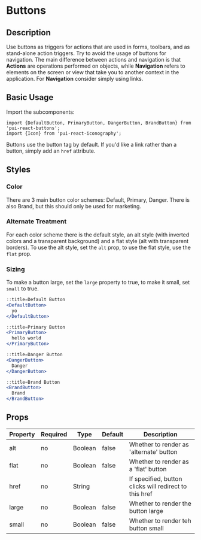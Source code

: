 # Buttons
## Description
Use buttons as triggers for actions that are used in forms, toolbars, and as stand-alone action triggers. Try to avoid the usage of buttons for navigation. The main difference between actions and navigation is that **Actions** are operations performed on objects, while **Navigation** refers to elements on the screen or view that take you to another context in the application. For **Navigation** consider simply using links.

## Basic Usage
Import the subcomponents:

```
import {DefaultButton, PrimaryButton, DangerButton, BrandButton} from 'pui-react-buttons';
import {Icon} from 'pui-react-iconography';
```

Buttons use the button tag by default. If you'd like a link rather than a button, simply add an `href` attribute.

## Styles

### Color
There are 3 main button color schemes: Default, Primary, Danger. There is also Brand, but this should only be used for marketing.

### Alternate Treatment
For each color scheme there is the default style, an alt style (with inverted colors and a transparent background) and a flat style (alt with transparent borders). To use the alt style, set the `alt` prop, to use the flat style, use the `flat` prop.

### Sizing
To make a button large, set the `large` property to true, to make it small, set `small` to true.

```jsx
::title=Default Button
<DefaultButton>
  yo
</DefaultButton>
```

```jsx
::title=Primary Button
<PrimaryButton>
  hello world
</PrimaryButton>
```

```jsx
::title=Danger Button
<DangerButton>
  Danger
</DangerButton>
```

```jsx
::title=Brand Button
<BrandButton>
  Brand
</BrandButton>
```

## Props

Property | Required | Type | Default | Description
---------|----------|------|---------|------------
alt   | no | Boolean                                        | false     | Whether to render as 'alternate' button
flat  | no | Boolean                                        | false     | Whether to render as a 'flat' button
href  | no | String                                         |           | If specified, button clicks will redirect to this href
large | no | Boolean                                        | false     | Whether to render the button large
small | no | Boolean                                        | false     | Whether to render teh button small
